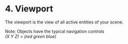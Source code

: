 <!-- import StudioOverview from './_studio_overview.md' -->

# 4. Viewport
The viewport is the view of all active entities of your scene.  

<!-- Missing partial file for tag: StudioOverview -->

Note: Objects have the typical navigation controls  
_(X Y Z) = (red green blue)_
